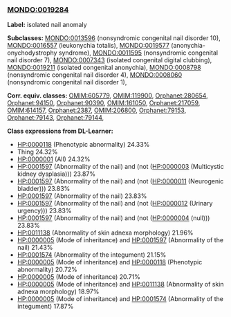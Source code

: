
### [MONDO:0019284](http://purl.obolibrary.org/obo/MONDO_0019284)
**Label:** isolated nail anomaly

**Subclasses:** [MONDO:0013596](http://purl.obolibrary.org/obo/MONDO_0013596) (nonsyndromic congenital nail disorder 10), [MONDO:0016557](http://purl.obolibrary.org/obo/MONDO_0016557) (leukonychia totalis), [MONDO:0019577](http://purl.obolibrary.org/obo/MONDO_0019577) (anonychia-onychodystrophy syndrome), [MONDO:0011595](http://purl.obolibrary.org/obo/MONDO_0011595) (nonsyndromic congenital nail disorder 7), [MONDO:0007343](http://purl.obolibrary.org/obo/MONDO_0007343) (isolated congenital digital clubbing), [MONDO:0019211](http://purl.obolibrary.org/obo/MONDO_0019211) (isolated congenital anonychia), [MONDO:0008798](http://purl.obolibrary.org/obo/MONDO_0008798) (nonsyndromic congenital nail disorder 4), [MONDO:0008060](http://purl.obolibrary.org/obo/MONDO_0008060) (nonsyndromic congenital nail disorder 1), 

**Corr. equiv. classes:** [OMIM:605779](http://purl.obolibrary.org/obo/OMIM_605779), [OMIM:119900](http://purl.obolibrary.org/obo/OMIM_119900), [Orphanet:280654](http://www.orpha.net/ORDO/Orphanet_280654), [Orphanet:94150](http://www.orpha.net/ORDO/Orphanet_94150), [Orphanet:90390](http://www.orpha.net/ORDO/Orphanet_90390), [OMIM:161050](http://purl.obolibrary.org/obo/OMIM_161050), [Orphanet:217059](http://www.orpha.net/ORDO/Orphanet_217059), [OMIM:614157](http://purl.obolibrary.org/obo/OMIM_614157), [Orphanet:2387](http://www.orpha.net/ORDO/Orphanet_2387), [OMIM:206800](http://purl.obolibrary.org/obo/OMIM_206800), [Orphanet:79153](http://www.orpha.net/ORDO/Orphanet_79153), [Orphanet:79143](http://www.orpha.net/ORDO/Orphanet_79143), [Orphanet:79144](http://www.orpha.net/ORDO/Orphanet_79144), 

**Class expressions from DL-Learner:**

- [HP:0000118](http://purl.obolibrary.org/obo/HP_0000118) (Phenotypic abnormality) 24.33%
- Thing 24.32%
- [HP:0000001](http://purl.obolibrary.org/obo/HP_0000001) (All) 24.32%
- [HP:0001597](http://purl.obolibrary.org/obo/HP_0001597) (Abnormality of the nail) and (not ([HP:0000003](http://purl.obolibrary.org/obo/HP_0000003) (Multicystic kidney dysplasia))) 23.87%
- [HP:0001597](http://purl.obolibrary.org/obo/HP_0001597) (Abnormality of the nail) and (not ([HP:0000011](http://purl.obolibrary.org/obo/HP_0000011) (Neurogenic bladder))) 23.83%
- [HP:0001597](http://purl.obolibrary.org/obo/HP_0001597) (Abnormality of the nail) 23.83%
- [HP:0001597](http://purl.obolibrary.org/obo/HP_0001597) (Abnormality of the nail) and (not ([HP:0000012](http://purl.obolibrary.org/obo/HP_0000012) (Urinary urgency))) 23.83%
- [HP:0001597](http://purl.obolibrary.org/obo/HP_0001597) (Abnormality of the nail) and (not ([HP:0000004](http://purl.obolibrary.org/obo/HP_0000004) (null))) 23.83%
- [HP:0011138](http://purl.obolibrary.org/obo/HP_0011138) (Abnormality of skin adnexa morphology) 21.96%
- [HP:0000005](http://purl.obolibrary.org/obo/HP_0000005) (Mode of inheritance) and [HP:0001597](http://purl.obolibrary.org/obo/HP_0001597) (Abnormality of the nail) 21.43%
- [HP:0001574](http://purl.obolibrary.org/obo/HP_0001574) (Abnormality of the integument) 21.15%
- [HP:0000005](http://purl.obolibrary.org/obo/HP_0000005) (Mode of inheritance) and [HP:0000118](http://purl.obolibrary.org/obo/HP_0000118) (Phenotypic abnormality) 20.72%
- [HP:0000005](http://purl.obolibrary.org/obo/HP_0000005) (Mode of inheritance) 20.71%
- [HP:0000005](http://purl.obolibrary.org/obo/HP_0000005) (Mode of inheritance) and [HP:0011138](http://purl.obolibrary.org/obo/HP_0011138) (Abnormality of skin adnexa morphology) 18.97%
- [HP:0000005](http://purl.obolibrary.org/obo/HP_0000005) (Mode of inheritance) and [HP:0001574](http://purl.obolibrary.org/obo/HP_0001574) (Abnormality of the integument) 17.87%


